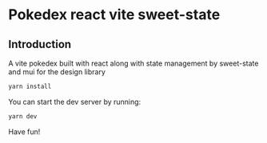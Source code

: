 # Pokedex react vite sweet-state        

## Introduction
A vite pokedex built with react along with state management by sweet-state and mui for the design library

```bash
yarn install
```

You can start the dev server by running:


```bash
yarn dev
```

Have fun!

[vite]: https://vitejs.dev/
[sweet-state]: https://atlassian.github.io/react-sweet-state/#/
[pokeapi]: https://pokeapi.co/
